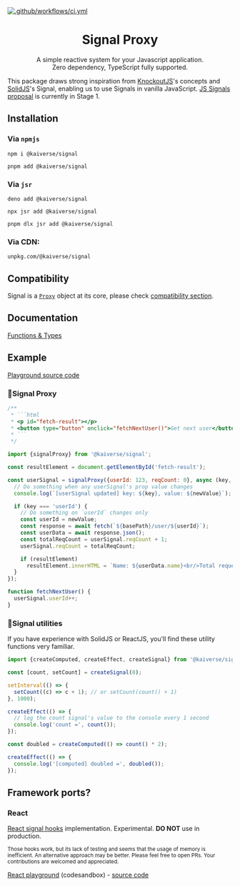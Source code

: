 [![.github/workflows/ci.yml](https://github.com/kaisergeX/signal-proxy/actions/workflows/ci.yml/badge.svg)](https://github.com/kaisergeX/signal-proxy/actions/workflows/ci.yml)

<div align="center">
<h1>Signal Proxy</h1>

<p>A simple reactive system for your Javascript application.<br/>Zero dependency, TypeScript fully supported.</p>
</div>

This package draws strong inspiration from [KnockoutJS](https://github.com/knockout/knockout)'s concepts and [SolidJS](https://github.com/solidjs)'s Signal, enabling us to use Signals in vanilla JavaScript. [JS Signals proposal](https://github.com/tc39/proposal-signals) is currently in Stage 1.

## Installation

### Via `npmjs`

```
npm i @kaiverse/signal
```

```
pnpm add @kaiverse/signal
```

### Via `jsr`

```
deno add @kaiverse/signal
```

```
npx jsr add @kaiverse/signal
```

```
pnpm dlx jsr add @kaiverse/signal
```

### Via CDN:

```
unpkg.com/@kaiverse/signal
```

## Compatibility

Signal is a [`Proxy`](https://developer.mozilla.org/docs/Web/JavaScript/Reference/Global_Objects/Proxy) object at its core, please check [compatibility section](https://developer.mozilla.org/docs/Web/JavaScript/Reference/Global_Objects/Proxy#browser_compatibility).

## Documentation

[Functions & Types](https://jsr.io/@kaiverse/signal/doc)

## Example

[Playground source code](https://github.com/kaisergeX/signal-proxy/blob/main/packages/signal/src/playground/index.ts)

### 🔗Signal Proxy

````js
/**
 * ```html
 * <p id="fetch-result"></p>
 * <button type="button" onclick="fetchNextUser()">Get next user</button>
 * ```
 */

import {signalProxy} from '@kaiverse/signal';

const resultElement = document.getElementById('fetch-result');

const userSignal = signalProxy({userId: 123, reqCount: 0}, async (key, newValue) => {
  // Do something when any userSignal's prop value changes
  console.log(`[userSignal updated] key: ${key}, value: ${newValue}`);

  if (key === 'userId') {
    // Do something on `userId` changes only
    const userId = newValue;
    const response = await fetch(`${basePath}/user/${userId}`);
    const userData = await response.json();
    const totalReqCount = userSignal.reqCount + 1;
    userSignal.reqCount = totalReqCount;

    if (resultElement)
      resultElement.innerHTML = `Name: ${userData.name}<br/>Total requests: ${totalReqCount}`;
  }
});

function fetchNextUser() {
  userSignal.userId++;
}
````

### 🚦Signal utilities

If you have experience with SolidJS or ReactJS, you'll find these utility functions very familiar.

```js
import {createComputed, createEffect, createSignal} from '@kaiverse/signal';

const [count, setCount] = createSignal(0);

setInterval(() => {
  setCount((c) => c + 1); // or setCount(count() + 1)
}, 1000);

createEffect(() => {
  // log the count signal's value to the console every 1 second
  console.log('count =', count());
});

const doubled = createComputed(() => count() * 2);

createEffect(() => {
  console.log('[computed] doubled =', doubled());
});
```

## Framework ports?

### React

[React signal hooks](https://github.com/kaisergeX/signal-proxy/blob/main/apps/playground/src/hooks/react-signal.ts) implementation. Experimental. **DO NOT** use in production.

<small>Those hooks work, but its lack of testing and seems that the usage of memory is inefficient. An alternative approach may be better. Please feel free to open PRs. Your contributions are welcomed and appreciated.</small>

[React playground](https://codesandbox.io/p/devbox/kaiverse-signal-react-port-c7sp3v) (codesandbox) - [source code](https://github.com/kaisergeX/signal-proxy/blob/main/apps/playground/src/routes/signal/route.lazy.tsx)
